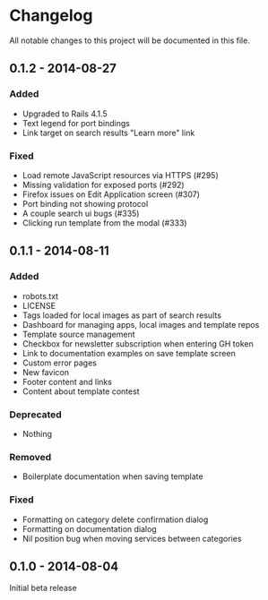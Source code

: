 # Changelog
All notable changes to this project will be documented in this file.

0.1.2 - 2014-08-27
------------------

### Added
- Upgraded to Rails 4.1.5
- Text legend for port bindings
- Link target on search results "Learn more" link

### Fixed
- Load remote JavaScript resources via HTTPS (#295)
- Missing validation for exposed ports (#292)
- Firefox issues on Edit Application screen (#307)
- Port binding not showing protocol
- A couple search ui bugs (#335)
- Clicking run template from the modal (#333)


0.1.1 - 2014-08-11
------------------

### Added
- robots.txt
- LICENSE
- Tags loaded for local images as part of search results
- Dashboard for managing apps, local images and template repos
- Template source management
- Checkbox for newsletter subscription when entering GH token
- Link to documentation examples on save template screen
- Custom error pages
- New favicon
- Footer content and links
- Content about template contest

### Deprecated
- Nothing

### Removed
- Boilerplate documentation when saving template

### Fixed
- Formatting on category delete confirmation dialog
- Formatting on documentation dialog
- Nil position bug when moving services between categories

0.1.0 - 2014-08-04
------------------

Initial beta release
